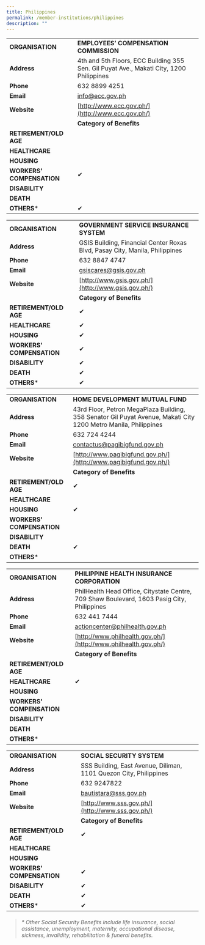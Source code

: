 ```yaml
---
title: Philippines
permalink: /member-institutions/philippines
description: ""
---
```

|  |  | 
| -------- | -------- | 
| **ORGANISATION** | **EMPLOYEES’ COMPENSATION COMMISSION** | 
| **Address** | 4th and 5th Floors, ECC Building 355 Sen. Gil Puyat Ave., Makati City, 1200 Philippines | 
| **Phone** | 632 8899 4251 | 
| **Email** | [info@ecc.gov.ph](mailto:info@ecc.gov.ph) | 
| **Website** | [http://www.ecc.gov.ph/](http://www.ecc.gov.ph/) | 
| | **Category of Benefits**|
| **RETIREMENT/OLD AGE** |  | 
| **HEALTHCARE** |   | 
| **HOUSING** |  | 
| **WORKERS' COMPENSATION** | ✔  | 
| **DISABILITY** |  | 
| **DEATH** |  | 
| **OTHERS*** | ✔ |


|  |  | 
| -------- | -------- | 
| **ORGANISATION** | **GOVERNMENT SERVICE INSURANCE SYSTEM** | 
| **Address** | GSIS Building, Financial Center Roxas Blvd, Pasay City, Manila, Philippines | 
| **Phone** | 632 8847 4747 | 
| **Email** | [gsiscares@gsis.gov.ph](mailto:gsiscares@gsis.gov.ph) | 
| **Website** | [http://www.gsis.gov.ph/](http://www.gsis.gov.ph/) | 
| | **Category of Benefits**|
| **RETIREMENT/OLD AGE** | ✔ | 
| **HEALTHCARE** | ✔ | 
| **HOUSING** | ✔ | 
| **WORKERS' COMPENSATION** | ✔  | 
| **DISABILITY** | ✔ | 
| **DEATH** | ✔ | 
| **OTHERS*** | ✔ |


|  |  | 
| -------- | -------- | 
| **ORGANISATION** | **HOME DEVELOPMENT MUTUAL FUND** | 
| **Address** | 43rd Floor, Petron MegaPlaza Building, 358 Senator Gil Puyat Avenue, Makati City 1200 Metro Manila, Philippines | 
| **Phone** | 632 724 4244 | 
| **Email** | [contactus@pagibigfund.gov.ph](mailto:contactus@pagibigfund.gov.ph) | 
| **Website** | [http://www.pagibigfund.gov.ph/](http://www.pagibigfund.gov.ph/) | 
| | **Category of Benefits**|
| **RETIREMENT/OLD AGE** | ✔ | 
| **HEALTHCARE** |  | 
| **HOUSING** | ✔ | 
| **WORKERS' COMPENSATION** |  | 
| **DISABILITY** |  | 
| **DEATH** | ✔ | 
| **OTHERS*** |  |


|  |  | 
| -------- | -------- | 
| **ORGANISATION** | **PHILIPPINE HEALTH INSURANCE CORPORATION** | 
| **Address** | PhilHealth Head Office, Citystate Centre, 709 Shaw Boulevard, 1603 Pasig City, Philippines | 
| **Phone** | 632 441 7444 | 
| **Email** | [actioncenter@philhealth.gov.ph](mailto:actioncenter@philhealth.gov.ph) | 
| **Website** | [http://www.philhealth.gov.ph/](http://www.philhealth.gov.ph/) | 
| | **Category of Benefits**|
| **RETIREMENT/OLD AGE** |  | 
| **HEALTHCARE** | ✔ | 
| **HOUSING** |  | 
| **WORKERS' COMPENSATION** |  | 
| **DISABILITY** |  | 
| **DEATH** |  | 
| **OTHERS*** |  |


|  |  | 
| -------- | -------- | 
| **ORGANISATION** | **SOCIAL SECURITY SYSTEM** | 
| **Address** | SSS Building, East Avenue, Diliman, 1101 Quezon City, Philippines | 
| **Phone** | 632 9247822 | 
| **Email** | [bautistara@sss.gov.ph](mailto:bautistara@sss.gov.ph) | 
| **Website** | [http://www.sss.gov.ph/](http://www.sss.gov.ph/) | 
| | **Category of Benefits**|
| **RETIREMENT/OLD AGE** | ✔ | 
| **HEALTHCARE** |  | 
| **HOUSING** |  | 
| **WORKERS' COMPENSATION** | ✔  | 
| **DISABILITY** | ✔ | 
| **DEATH** | ✔ | 
| **OTHERS*** | ✔ |



> ###### \* Other Social Security Benefits include life insurance, social assistance, unemployment, maternity, occupational disease, sickness, invalidity, rehabilitation & funeral benefits.